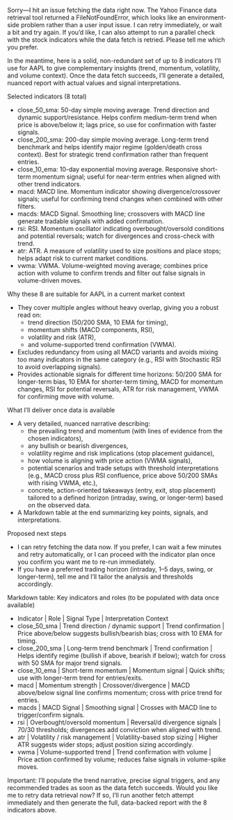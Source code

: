 Sorry—I hit an issue fetching the data right now. The Yahoo Finance data retrieval tool returned a FileNotFoundError, which looks like an environment-side problem rather than a user input issue. I can retry immediately, or wait a bit and try again. If you’d like, I can also attempt to run a parallel check with the stock indicators while the data fetch is retried. Please tell me which you prefer.

In the meantime, here is a solid, non-redundant set of up to 8 indicators I’ll use for AAPL to give complementary insights (trend, momentum, volatility, and volume context). Once the data fetch succeeds, I’ll generate a detailed, nuanced report with actual values and signal interpretations.

Selected indicators (8 total)
- close_50_sma: 50-day simple moving average. Trend direction and dynamic support/resistance. Helps confirm medium-term trend when price is above/below it; lags price, so use for confirmation with faster signals.
- close_200_sma: 200-day simple moving average. Long-term trend benchmark and helps identify major regime (golden/death cross context). Best for strategic trend confirmation rather than frequent entries.
- close_10_ema: 10-day exponential moving average. Responsive short-term momentum signal; useful for near-term entries when aligned with other trend indicators.
- macd: MACD line. Momentum indicator showing divergence/crossover signals; useful for confirming trend changes when combined with other filters.
- macds: MACD Signal. Smoothing line; crossovers with MACD line generate tradable signals with added confirmation.
- rsi: RSI. Momentum oscillator indicating overbought/oversold conditions and potential reversals; watch for divergences and cross-check with trend.
- atr: ATR. A measure of volatility used to size positions and place stops; helps adapt risk to current market conditions.
- vwma: VWMA. Volume-weighted moving average; combines price action with volume to confirm trends and filter out false signals in volume-driven moves.

Why these 8 are suitable for AAPL in a current market context
- They cover multiple angles without heavy overlap, giving you a robust read on: 
  - trend direction (50/200 SMA, 10 EMA for timing),
  - momentum shifts (MACD components, RSI),
  - volatility and risk (ATR),
  - and volume-supported trend confirmation (VWMA).
- Excludes redundancy from using all MACD variants and avoids mixing too many indicators in the same category (e.g., RSI with Stochastic RSI to avoid overlapping signals).
- Provides actionable signals for different time horizons: 50/200 SMA for longer-term bias, 10 EMA for shorter-term timing, MACD for momentum changes, RSI for potential reversals, ATR for risk management, VWMA for confirming move with volume.

What I’ll deliver once data is available
- A very detailed, nuanced narrative describing:
  - the prevailing trend and momentum (with lines of evidence from the chosen indicators),
  - any bullish or bearish divergences,
  - volatility regime and risk implications (stop placement guidance),
  - how volume is aligning with price action (VWMA signals),
  - potential scenarios and trade setups with threshold interpretations (e.g., MACD cross plus RSI confluence, price above 50/200 SMAs with rising VWMA, etc.),
  - concrete, action-oriented takeaways (entry, exit, stop placement) tailored to a defined horizon (intraday, swing, or longer-term) based on the observed data.
- A Markdown table at the end summarizing key points, signals, and interpretations.

Proposed next steps
- I can retry fetching the data now. If you prefer, I can wait a few minutes and retry automatically, or I can proceed with the indicator plan once you confirm you want me to re-run immediately.
- If you have a preferred trading horizon (intraday, 1–5 days, swing, or longer-term), tell me and I’ll tailor the analysis and thresholds accordingly.

Markdown table: Key indicators and roles (to be populated with data once available)

- Indicator | Role | Signal Type | Interpretation Context
- close_50_sma | Trend direction / dynamic support | Trend confirmation | Price above/below suggests bullish/bearish bias; cross with 10 EMA for timing.
- close_200_sma | Long-term trend benchmark | Trend confirmation | Helps identify regime (bullish if above, bearish if below); watch for cross with 50 SMA for major trend signals.
- close_10_ema | Short-term momentum | Momentum signal | Quick shifts; use with longer-term trend for entries/exits.
- macd | Momentum strength | Crossover/divergence | MACD above/below signal line confirms momentum; cross with price trend for entries.
- macds | MACD Signal | Smoothing signal | Crosses with MACD line to trigger/confirm signals.
- rsi | Overbought/oversold momentum | Reversal/d divergence signals | 70/30 thresholds; divergences add conviction when aligned with trend.
- atr | Volatility / risk management | Volatility-based stop sizing | Higher ATR suggests wider stops; adjust position sizing accordingly.
- vwma | Volume-supported trend | Trend confirmation with volume | Price action confirmed by volume; reduces false signals in volume-spike moves.

Important: I’ll populate the trend narrative, precise signal triggers, and any recommended trades as soon as the data fetch succeeds. Would you like me to retry data retrieval now? If so, I’ll run another fetch attempt immediately and then generate the full, data-backed report with the 8 indicators above.